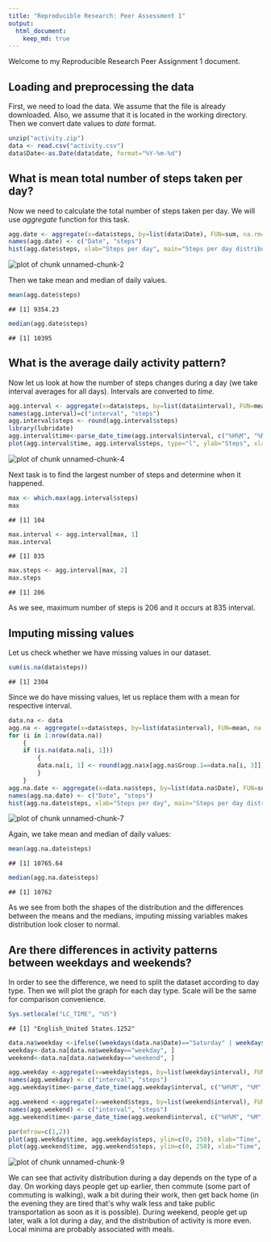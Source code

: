 ```yaml
---
title: "Reproducible Research: Peer Assessment 1"
output: 
  html_document:
    keep_md: true
---
```


Welcome to my Reproducible Research Peer Assignment 1 document. 

## Loading and preprocessing the data

First, we need to load the data. We assume that the file is already downloaded. Also, we assume that it is located in the working directory. Then we convert date values to *date* format.


```r
unzip("activity.zip")
data <- read.csv("activity.csv")
data$Date<-as.Date(data$date, format="%Y-%m-%d")
```

## What is mean total number of steps taken per day?

Now we need to calculate the total number of steps taken per day. We will use *aggregate* function for this task.


```r
agg.date <- aggregate(x=data$steps, by=list(data$Date), FUN=sum, na.rm=TRUE)
names(agg.date) <- c("Date", "steps")
hist(agg.date$steps, xlab="Steps per day", main="Steps per day distribution")
```

![plot of chunk unnamed-chunk-2](figure/unnamed-chunk-2-1.png) 

Then we take mean and median of daily values.


```r
mean(agg.date$steps)
```

```
## [1] 9354.23
```

```r
median(agg.date$steps)
```

```
## [1] 10395
```

## What is the average daily activity pattern?

Now let us look at how the number of steps changes during a day (we take interval averages for all days). Intervals are converted to *time*. 


```r
agg.interval <- aggregate(x=data$steps, by=list(data$interval), FUN=mean, na.rm=TRUE)
names(agg.interval)=c("interval", "steps")
agg.interval$steps <- round(agg.interval$steps)
library(lubridate)
agg.interval$time<-parse_date_time(agg.interval$interval, c("%H%M", "%M"))
plot(agg.interval$time, agg.interval$steps, type="l", ylab="Steps", xlab="Time", main="Average daily activity pattern")
```

![plot of chunk unnamed-chunk-4](figure/unnamed-chunk-4-1.png) 

Next task is to find the largest number of steps and determine when it happened.


```r
max <- which.max(agg.interval$steps)
max
```

```
## [1] 104
```

```r
max.interval <- agg.interval[max, 1]
max.interval
```

```
## [1] 835
```

```r
max.steps <- agg.interval[max, 2]
max.steps
```

```
## [1] 206
```

As we see, maximum number of steps is 206 and it occurs at 835 interval.

## Imputing missing values

Let us check whether we have missing values in our dataset.


```r
sum(is.na(data$steps))
```

```
## [1] 2304
```

Since we do have missing values, let us replace them with a mean for respective interval.


```r
data.na <- data
agg.na <- aggregate(x=data$steps, by=list(data$interval), FUN=mean, na.rm=TRUE)
for (i in 1:nrow(data.na))
    {
    if (is.na(data.na[i, 1]))
        {
        data.na[i, 1] <- round(agg.na$x[agg.na$Group.1==data.na[i, 3]])    
        }
    }
agg.na.date <- aggregate(x=data.na$steps, by=list(data.na$Date), FUN=sum)
names(agg.na.date) <- c("Date", "steps")
hist(agg.na.date$steps, xlab="Steps per day", main="Steps per day distribution (no NAs)")
```

![plot of chunk unnamed-chunk-7](figure/unnamed-chunk-7-1.png) 

Again, we take mean and median of daily values:


```r
mean(agg.na.date$steps)
```

```
## [1] 10765.64
```

```r
median(agg.na.date$steps)
```

```
## [1] 10762
```

As we see from both the shapes of the distribution and the differences between the means and the medians, imputing missing variables makes distribution look closer to normal.

## Are there differences in activity patterns between weekdays and weekends?

In order to see the difference, we need to split the dataset according to day type. Then we will plot the graph for each day type. Scale will be the same for comparison convenience.


```r
Sys.setlocale("LC_TIME", "US") 
```

```
## [1] "English_United States.1252"
```

```r
data.na$weekday <-ifelse((weekdays(data.na$Date)=="Saturday" | weekdays(data.na$Date)=="Sunday"), "weekend", "weekday")
weekday<-data.na[data.na$weekday=="weekday", ]
weekend<-data.na[data.na$weekday=="weekend", ]

agg.weekday <-aggregate(x=weekday$steps, by=list(weekday$interval), FUN=mean)
names(agg.weekday) <- c("interval", "steps")
agg.weekday$time<-parse_date_time(agg.weekday$interval, c("%H%M", "%M"))

agg.weekend <-aggregate(x=weekend$steps, by=list(weekend$interval), FUN=mean)
names(agg.weekend) <- c("interval", "steps")
agg.weekend$time<-parse_date_time(agg.weekend$interval, c("%H%M", "%M"))

par(mfrow=c(1,2))
plot(agg.weekday$time, agg.weekday$steps, ylim=c(0, 250), xlab="Time", ylab="Steps", main="Working days")
plot(agg.weekend$time, agg.weekend$steps, ylim=c(0, 250), xlab="Time", ylab="Steps", main="Weekend")
```

![plot of chunk unnamed-chunk-9](figure/unnamed-chunk-9-1.png) 

We can see that activity distribution during a day depends on the type of a day. On working days people get up earlier, then commute (some part of commuting is walking), walk a bit during their work, then get back home (in the evening they are tired that's why walk less and take public transportation as soon as it is possible). During weekend, people get up later, walk a lot during a day, and the distribution of activity is more even. Local minima are probably associated with meals.

